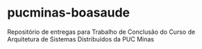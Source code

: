 # pucminas-boasaude
Repositório de entregas para Trabalho de Conclusão do Curso de Arquitetura de Sistemas Distribuídos da PUC Minas
